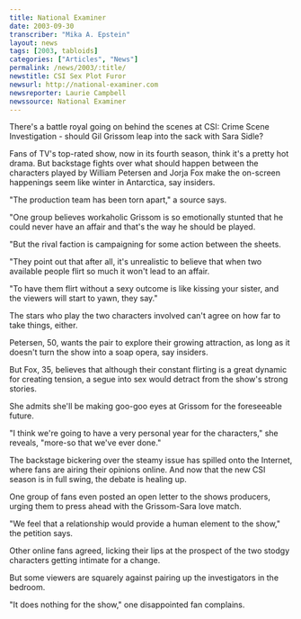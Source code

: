 ```yaml
---
title: National Examiner
date: 2003-09-30
transcriber: "Mika A. Epstein"
layout: news
tags: [2003, tabloids]
categories: ["Articles", "News"]
permalink: /news/2003/:title/
newstitle: CSI Sex Plot Furor
newsurl: http://national-examiner.com
newsreporter: Laurie Campbell
newssource: National Examiner
---
```


There's a battle royal going on behind the scenes at CSI: Crime Scene Investigation - should Gil Grissom leap into the sack with Sara Sidle?

Fans of TV's top-rated show, now in its fourth season, think it's a pretty hot drama. But backstage fights over what should happen between the characters played by William Petersen and Jorja Fox make the on-screen happenings seem like winter in Antarctica, say insiders.

"The production team has been torn apart," a source says.

"One group believes workaholic Grissom is so emotionally stunted that he could never have an affair and that's the way he should be played.

"But the rival faction is campaigning for some action between the sheets.

"They point out that after all, it's unrealistic to believe that when two available people flirt so much it won't lead to an affair.

"To have them flirt without a sexy outcome is like kissing your sister, and the viewers will start to yawn, they say."

The stars who play the two characters involved can't agree on how far to take things, either.

Petersen, 50, wants the pair to explore their growing attraction, as long as it doesn't turn the show into a soap opera, say insiders.

But Fox, 35, believes that although their constant flirting is a great dynamic for creating tension, a segue into sex would detract from the show's strong stories.

She admits she'll be making goo-goo eyes at Grissom for the foreseeable future.

"I think we're going to have a very personal year for the characters," she reveals, "more-so that we've ever done."

The backstage bickering over the steamy issue has spilled onto the Internet, where fans are airing their opinions online. And now that the new CSI season is in full swing, the debate is healing up.

One group of fans even posted an open letter to the shows producers, urging them to press ahead with the Grissom-Sara love match.

"We feel that a relationship would provide a human element to the show," the petition says.

Other online fans agreed, licking their lips at the prospect of the two stodgy characters getting intimate for a change.

But some viewers are squarely against pairing up the investigators in the bedroom.

"It does nothing for the show," one disappointed fan complains.
